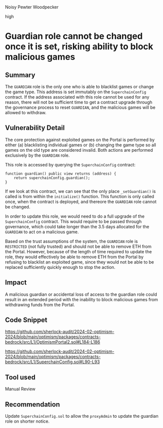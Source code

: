 Noisy Pewter Woodpecker

high

# Guardian role cannot be changed once it is set, risking ability to block malicious games

## Summary

The `GUARDIAN` role is the only one who is able to blacklist games or change the game type. This address is set immutably on the `SuperchainConfig` contract. If the address associated with this role cannot be used for any reason, there will not be sufficient time to get a contract upgrade through the governance process to reset `GUARDIAN`, and the malicious games will be allowed to withdraw.

## Vulnerability Detail

The core protection against exploited games on the Portal is performed by either (a) blacklisting individual games or (b) changing the game type so all games on the old type are considered invalid. Both actions are performed exclusively by the `GUARDIAN` role.

This role is accessed by querying the `SuperchainConfig` contract:
```solidity
function guardian() public view returns (address) {
    return superchainConfig.guardian();
}
```

If we look at this contract, we can see that the only place `_setGuardian()` is called is from within the `initialize()` function. This function is only called once, when the contract is deployed, and thereore the `GUARDIAN` role cannot be changed.

In order to update this role, we would need to do a full upgrade of the `SuperchainConfig` contract. This would require to be passed through governance, which could take longer than the 3.5 days allocated for the `GUARDIAN` to act on a malicious game.

Based on the trust assumptions of the system, the `GUARDIAN` role is `RESTRICTED` (not fully trusted) and should not be able to remove ETH from the Portal. However, because of the length of time required to update the role, they would effectively be able to remove ETH from the Portal by refusing to blacklist an exploited game, since they would not be able to be replaced sufficiently quickly enough to stop the action.

## Impact

A malicious guardian or accidental loss of access to the guardian role could result in an extended period with the inability to block malicious games from withdrawing funds from the Portal.

## Code Snippet

https://github.com/sherlock-audit/2024-02-optimism-2024/blob/main/optimism/packages/contracts-bedrock/src/L1/OptimismPortal2.sol#L184-L186

https://github.com/sherlock-audit/2024-02-optimism-2024/blob/main/optimism/packages/contracts-bedrock/src/L1/SuperchainConfig.sol#L90-L93

## Tool used

Manual Review

## Recommendation

Update `SuperchainConfig.sol` to allow the `proxyAdmin` to update the guardian role on shorter notice.